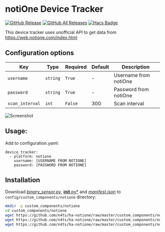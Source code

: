 # notiOne Device Tracker
[![GitHub Release][releases-shield]][releases]
[![GitHub All Releases][downloads-total-shield]][releases]
[![Hacs Badge][hacs-badge]][hacs-badge-url]

This device tracker uses unofficial API to get data from https://web.notione.com/index.html

## Configuration options
| Key | Type | Required | Default | Description |
| --- | --- | --- | --- | --- |
| `username` | `string` | `True` | - | Username from notiOne |
| `password` | `string` | `True` | - | Password from notiOne |
| `scan_interval` | `int` | `False` | 300 | Scan interval |

![Screenshot](https://github.com/n4ts/ha-notione/blob/master/images/notione.png?raw=true)

## Usage:
Add to configuration.yaml:

```
device_tracker:
  - platform: notione
    username: [USERNAME FROM NOTIONE]
    password: [PASSWORD FROM NOTIONE]
```

## Installation

Download [*binary_sensor.py*](https://github.com/n4ts/ha-notione/raw/master/custom_components/notione/device_tracker.py), [__init__.py*](https://github.com/n4ts/ha-notione/raw/master/custom_components/notione/__init__.py) and [*manifest.json*](https://github.com/n4ts/ha-notione/raw/master/custom_components/notione/manifest.json) to `config/custom_components/notione` directory:
```bash
mkdir -p custom_components/notione
cd custom_components/notione
wget https://github.com/n4ts/ha-notione/raw/master/custom_components/notione/device_tracker.py
wget https://github.com/n4ts/ha-notione/raw/master/custom_components/notione/manifest.json
wget https://github.com/n4ts/ha-notione/raw/master/custom_components/notione/__init__.py
```

[releases]: https://github.com/n4ts/ha-notione/releases
[releases-shield]: https://img.shields.io/github/release/n4ts/ha-notione.svg?style=for-the-badge
[downloads-total-shield]: https://img.shields.io/github/downloads/n4ts/ha-notione/total?style=for-the-badge
[hacs-badge]: https://img.shields.io/badge/HACS-Custom-orange.svg?style=for-the-badge
[hacs-badge-url]: https://github.com/custom-components/hacs